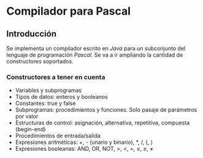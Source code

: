 # Compilador para Pascal

## Introducción

Se implementa un compilador escrito en _Java_ para un subconjunto del lenguaje
de programación _Pascal_. Se va a ir ampliando la cantidad de constructores
soportados.

### Constructores a tener en cuenta

- Variables y subprogramas
- Tipos de datos: enteros y booleanos
- Constantes: true y false
- Subprogramas: procedimientos y funciones. Solo pasaje de parámetros por valor
- Estructuras de control: asignación, alternativa, repetitiva, compuesta
    (begin-end)
- Procedimientos de entrada/salida
- Expresiones aritméticas: +, - (unario y binario), *, /, (, )
- Expresiones booleanas: AND, OR, NOT, &gt;, &lt;, &equals;, &le;, &ge;, &ne;
